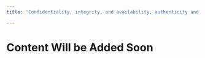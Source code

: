 ```yaml
---
title: 'Confidentiality, integrity, and availability, authenticity and nonrepudiation'

---
```


# Content Will be Added Soon